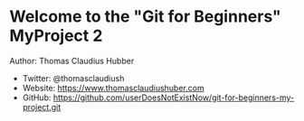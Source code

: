 # Welcome to the "Git for Beginners" MyProject 2

Author: Thomas Claudius Hubber
- Twitter: @thomasclaudiush
- Website: https://www.thomasclaudiushuber.com
- GitHub: https://github.com/userDoesNotExistNow/git-for-beginners-my-project.git
